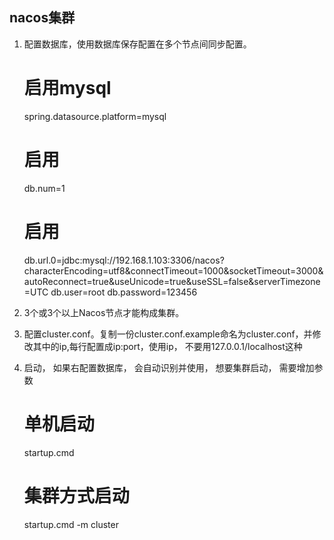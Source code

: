 ## nacos集群
1. 配置数据库，使用数据库保存配置在多个节点间同步配置。

	# 启用mysql
	spring.datasource.platform=mysql  
	# 启用
	db.num=1
	# 启用
	db.url.0=jdbc:mysql://192.168.1.103:3306/nacos?characterEncoding=utf8&connectTimeout=1000&socketTimeout=3000&autoReconnect=true&useUnicode=true&useSSL=false&serverTimezone=UTC
	db.user=root
	db.password=123456


2. 3个或3个以上Nacos节点才能构成集群。  
3. 配置cluster.conf。复制一份cluster.conf.example命名为cluster.conf，并修改其中的ip,每行配置成ip:port，使用ip， 不要用127.0.0.1/localhost这种  
4. 启动， 如果右配置数据库， 会自动识别并使用， 想要集群启动， 需要增加参数  

	# 单机启动
	startup.cmd
	# 集群方式启动
	startup.cmd -m cluster
